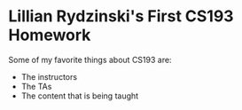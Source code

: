 # Lillian Rydzinski's First CS193 Homework

Some of my favorite things about CS193 are:
- The instructors
- The TAs
- The content that is being taught
